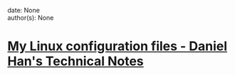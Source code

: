 
date: None  
author(s): None  

# [My Linux configuration files - Daniel Han's Technical Notes](https://sites.google.com/site/xiangyangsite/home/technical-tips/linux-unix/common-tips/linux-config)



